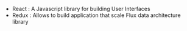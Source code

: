 * React : A Javascript library for building User Interfaces
* Redux : Allows to build application that scale
          Flux data architecture library
